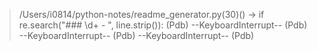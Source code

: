 > /Users/i0814/python-notes/readme_generator.py(30)<module>()
-> if re.search("### \d+ - ", line.strip()):
(Pdb) --KeyboardInterrupt--
(Pdb) --KeyboardInterrupt--
(Pdb) --KeyboardInterrupt--
(Pdb) 